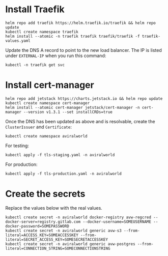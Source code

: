 # Install Traefik

```
helm repo add traefik https://helm.traefik.io/traefik && helm repo update
kubectl create namespace traefik
helm install --atomic -n traefik traefik traefik/traefik -f traefik-values.yaml
```

Update the DNS A record to point to the new load balancer. The IP is listed under `EXTERNAL-IP` when you run this command:

```
kubectl -n traefik get svc
```

# Install cert-manager

```
helm repo add jetstack https://charts.jetstack.io && helm repo update
kubectl create namespace cert-manager
helm install --atomic cert-manager jetstack/cert-manager -n cert-manager --version v1.3.1 --set installCRDs=true
```

Once the DNS has been updated as above and is resolvable, create the `ClusterIssuer` and `Certificate`:

```
kubectl create namespace aviralworld
```

For testing:

```
kubectl apply -f tls-staging.yaml -n aviralworld
```

For production:

```
kubectl apply -f tls-production.yaml -n aviralworld
```

# Create the secrets

Replace the values below with the real values.

```
kubectl create secret -n aviralworld docker-registry avw-regcred --docker-server=registry.gitlab.com --docker-username=SOMEUSERNAME --docker-password=SOMEPASSWORD
kubectl create secret -n aviralworld generic avw-s3 --from-literal=ACCESS_KEY=SOMEACCESSKEY --from-literal=SECRET_ACCESS_KEY=SOMESECRETACCESSKEY
kubectl create secret -n aviralworld generic avw-postgres --from-literal=CONNECTION_STRING=SOMECONNECTIONSTRING
```
